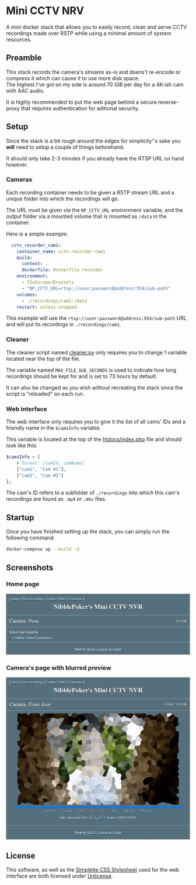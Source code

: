 # Mini CCTV NRV
A mini docker stack that allows you to easily record, clean and serve CCTV recordings made over RSTP while using a
minimal amount of system resources.

## Preamble
This stack records the camera's streams as-is and doens't re-encode or compress it which can cause it to use more disk space.<br>
The highest I've got on my side is around 70 GiB per day for a 4K-ish cam with AAC audio.

It is highly recommended to put the web page behind a secure reverse-proxy that requires authentication for aditional security.

## Setup
Since the stack is a bit rough around the edges for simplicity''s sake you **will** need to setup a couple of things beforehand.

It should only take 2-3 minutes if you already have the RTSP URL on hand however.

### Cameras
Each recording container needs to be given a RSTP stream URL and a unique folder into which the recordings will go.

The URL must be given via the `NP_CCTV_URL` environment variable, and the output folder via a mounted volume that is
mounted as `/data` in the container.

Here is a simple example:
```yaml
  cctv_recorder_cam1:
    container_name: cctv-recorder-cam1
    build:
      context: .
      dockerfile: Dockerfile_recorder
    environment:
      - TZ=Europe/Brussels
      - "NP_CCTV_URL=rtsp://user:password@address:554/sub-path"
    volumes:
      - ./recordings/cam1:/data
    restart: unless-stopped
```

This example will use the `rtsp://user:password@address:554/sub-path` URL and will put its recordings in `./recordings/cam1`.

### Cleaner
The cleaner script named [cleaner.py](cleaner.py) only requires you to change 1 variable located near the top of the file.

The variable named `MAX_FILE_AGE_SECONDS` is used to indicate how long recordings should be kept for and is set to
73 hours by default.

It can also be changed as you wish without recreating the stack since the script is "reloaded" on each run.

### Web interface
The web interface only requires you to give it the list of all cams' IDs and a friendly name in the `$camsInfo` variable.

This variable is located at the top of the [htdocs/index.php](htdocs/index.php) file and should look like this:
```php
$camsInfo = [
	# Format: [camId, camName]
	["cam1", "Cam #1"],
	["cam2", "Cam #2"]
];
```

The cam's ID refers to a subfolder of `./recordings` into which this cam's recordings are found as `.mp4` or `.mkv` files.

## Startup
Once you have finished setting up the stack, you can simply run the following command:
```bash
docker-compose up --build -d
```

## Screenshots
### Home page
![alt text](screenshots/home.png)

### Camera's page with blurred preview
![alt text](screenshots/cam.png)


## License
This software, as well as the [Simplette CSS Stylesheet](https://github.com/aziascreations/Simplette-CSS-Stylesheet)
used for the web interface are both licensed under [Unlicense](LICENSE).
